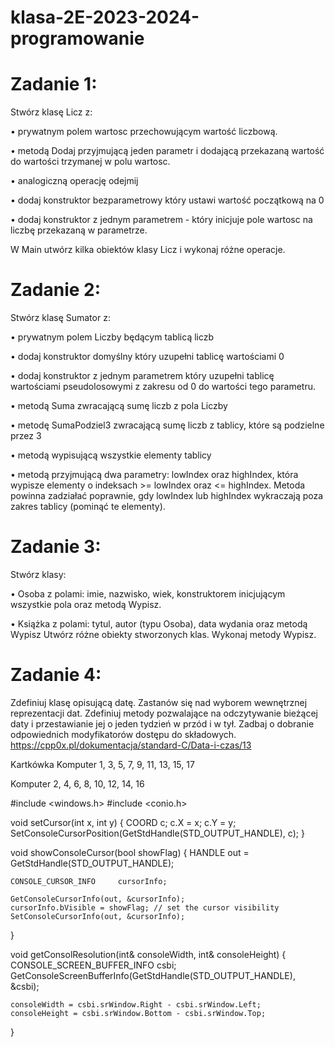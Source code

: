 # klasa-2E-2023-2024-programowanie


# Zadanie 1: 

Stwórz klasę Licz z:

• prywatnym polem wartosc przechowującym wartość liczbową.

• metodą Dodaj przyjmującą jeden parametr i dodającą przekazaną wartość do wartości
trzymanej w polu wartosc.

• analogiczną operację odejmij

• dodaj konstruktor bezparametrowy który ustawi wartość początkową na 0

• dodaj konstruktor z jednym parametrem - który inicjuje pole wartosc na liczbę przekazaną w parametrze.

W Main utwórz kilka obiektów klasy Licz i wykonaj różne operacje.

# Zadanie 2: 
Stwórz klasę Sumator z:

• prywatnym polem Liczby będącym tablicą liczb

• dodaj konstruktor domyślny który uzupełni tablicę wartościami 0

• dodaj konstruktor z jednym parametrem który uzupełni tablicę wartościami pseudolosowymi z zakresu od 0 do wartości tego parametru.

• metodą Suma zwracającą sumę liczb z pola Liczby

• metodę SumaPodziel3 zwracającą sumę liczb z tablicy, które są podzielne przez 3

• metodą wypisującą wszystkie elementy tablicy

• metodą przyjmującą dwa parametry: lowIndex oraz highIndex, która
wypisze elementy o indeksach >= lowIndex oraz <= highIndex. Metoda powinna zadziałać
poprawnie, gdy lowIndex lub highIndex wykraczają poza zakres tablicy (pominąć te elementy).



# Zadanie 3:

Stwórz klasy:

• Osoba z polami: imie, nazwisko, wiek, konstruktorem inicjującym wszystkie pola oraz
metodą Wypisz.

• Książka z polami: tytul, autor (typu Osoba), data wydania oraz metodą Wypisz
 Utwórz różne obiekty stworzonych klas. Wykonaj metody Wypisz.

# Zadanie 4:

 Zdefiniuj klasę opisującą datę. Zastanów się nad wyborem wewnętrznej reprezentacji
dat. Zdefiniuj metody pozwalające na odczytywanie bieżącej daty i przestawianie jej o jeden
tydzień w przód i w tył. Zadbaj o dobranie odpowiednich modyfikatorów dostępu do składowych.
https://cpp0x.pl/dokumentacja/standard-C/Data-i-czas/13





Kartkówka
Komputer 1, 3, 5, 7, 9, 11, 13, 15, 17



Komputer 2, 4, 6, 8, 10, 12, 14, 16


#include <windows.h>
#include <conio.h>

void setCursor(int x, int y)
{
	COORD c;
	c.X = x;
	c.Y = y;
	SetConsoleCursorPosition(GetStdHandle(STD_OUTPUT_HANDLE), c);
}

void showConsoleCursor(bool showFlag)
{
	HANDLE out = GetStdHandle(STD_OUTPUT_HANDLE);

	CONSOLE_CURSOR_INFO     cursorInfo;

	GetConsoleCursorInfo(out, &cursorInfo);
	cursorInfo.bVisible = showFlag; // set the cursor visibility
	SetConsoleCursorInfo(out, &cursorInfo);
}

void getConsolResolution(int& consoleWidth, int& consoleHeight)
{
	CONSOLE_SCREEN_BUFFER_INFO csbi;
	GetConsoleScreenBufferInfo(GetStdHandle(STD_OUTPUT_HANDLE), &csbi);

	consoleWidth = csbi.srWindow.Right - csbi.srWindow.Left;
	consoleHeight = csbi.srWindow.Bottom - csbi.srWindow.Top;
}
